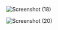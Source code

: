 ![Screenshot (18)](https://github.com/user-attachments/assets/bb34d1a8-c9dc-47c7-b8ff-a535448cf8e7)

![Screenshot (20)](https://github.com/user-attachments/assets/559a9b30-958c-4863-8bee-21547cfdccb2)
